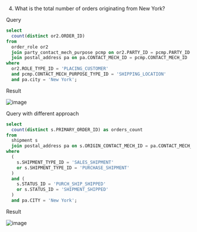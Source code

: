 4. What is the total number of orders originating from New York?

Query
```SQL
select 
  count(distinct or2.ORDER_ID) 
from 
  order_role or2 
  join party_contact_mech_purpose pcmp on or2.PARTY_ID = pcmp.PARTY_ID 
  join postal_address pa on pa.CONTACT_MECH_ID = pcmp.CONTACT_MECH_ID 
where 
  or2.ROLE_TYPE_ID = 'PLACING_CUSTOMER' 
  and pcmp.CONTACT_MECH_PURPOSE_TYPE_ID = 'SHIPPING_LOCATION' 
  and pa.city = 'New York';
```

Result

![image](https://github.com/Nishtha-Jain-1119/Training-Assignment/assets/127538617/34756e90-f0ee-4ca7-94bf-4fb6dc0aae63)

Query with different approach
```SQL
select 
  count(distinct s.PRIMARY_ORDER_ID) as orders_count 
from 
  shipment s 
  join postal_address pa on s.ORIGIN_CONTACT_MECH_ID = pa.CONTACT_MECH_ID 
where 
  (
    s.SHIPMENT_TYPE_ID = 'SALES_SHIPMENT' 
    or s.SHIPMENT_TYPE_ID = 'PURCHASE_SHIPMENT'
  ) 
  and (
    s.STATUS_ID = 'PURCH_SHIP_SHIPPED' 
    or s.STATUS_ID = 'SHIPMENT_SHIPPED'
  ) 
  and pa.CITY = 'New York';
```

Result

![image](https://github.com/Nishtha-Jain-1119/Training-Assignment/assets/127538617/d4f93db1-0e65-40fa-9c1f-638f38ee2ae2)
